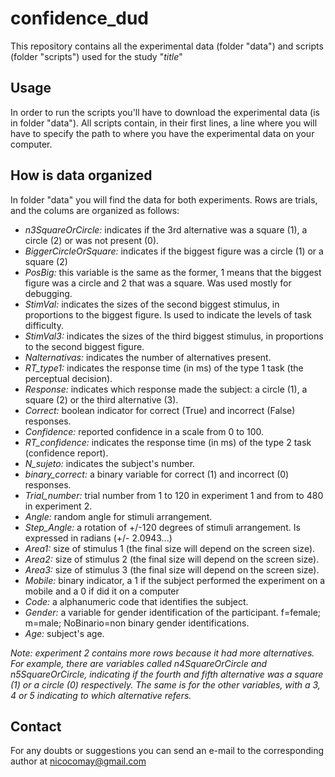 # confidence_dud

This repository contains all the experimental data (folder "data") and scripts (folder "scripts") used for the study "_title_"

## Usage

In order to run the scripts you'll have to download the experimental data (is in folder "data"). All scripts contain, in their first lines, a line where you will have to specify the path to where you have the experimental data on your computer. 

## How is data organized 

In folder "data" you will find the data for both experiments. Rows are trials, and the colums are organized as follows:

- _n3SquareOrCircle:_ indicates if the 3rd alternative was a square (1), a circle (2) or was not present (0).
- _BiggerCircleOrSquare:_ indicates if the biggest figure was a circle (1) or a square (2)
- _PosBig:_ this variable is the same as the former, 1 means that the biggest figure was a circle and 2 that was a square. Was used mostly for debugging.
- _StimVal:_ indicates the sizes of the second biggest stimulus, in proportions to the biggest figure. Is used to indicate the levels of task difficulty.
- _StimVal3:_ indicates the sizes of the third biggest stimulus, in proportions to the second biggest figure. 
- _Nalternativas:_ indicates the number of alternatives present. 
- _RT_type1:_ indicates the response time (in ms) of the type 1 task (the perceptual decision).
- _Response:_ indicates which response made the subject: a circle (1), a square (2) or the third alternative (3).
- _Correct:_ boolean indicator for correct (True) and incorrect (False) responses. 
- _Confidence:_ reported confidence in a scale from 0 to 100.
- _RT_confidence:_ indicates the response time (in ms) of the type 2 task (confidence report).
- _N_sujeto:_ indicates the subject's number.
- _binary_correct:_ a binary variable for correct (1) and incorrect (0) responses.
- _Trial_number:_ trial number from 1 to 120 in experiment 1 and from to 480 in experiment 2.
- _Angle:_ random angle for stimuli arrangement. 
- _Step_Angle:_ a rotation of +/-120 degrees of stimuli arrangement. Is expressed in radians (+/- 2.0943...) 
- _Area1:_ size of stimulus 1 (the final size will depend on the screen size).
- _Area2:_ size of stimulus 2 (the final size will depend on the screen size).
- _Area3:_ size of stimulus 3 (the final size will depend on the screen size).
- _Mobile:_ binary indicator, a 1 if the subject performed the experiment on a mobile and a 0 if did it on a computer
- _Code:_ a alphanumeric code that identifies the subject.
- _Gender:_ a variable for gender identification of the participant. f=female; m=male; NoBinario=non binary gender identifications.
- _Age:_ subject's age.

_Note: experiment 2 contains more rows because it had more alternatives. For example, there are variables called n4SquareOrCircle and n5SquareOrCircle, indicating if the fourth and fifth alternative was a square (1) or a circle (0) respectively. The same is for the other variables, with a 3, 4 or 5 indicating to which alternative refers._

## Contact

For any doubts or suggestions you can send an e-mail to the corresponding author at nicocomay@gmail.com 

